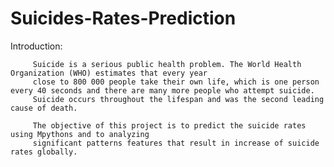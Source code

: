 # Suicides-Rates-Prediction

Introduction:

         Suicide is a serious public health problem. The World Health Organization (WHO) estimates that every year
         close to 800 000 people take their own life, which is one person every 40 seconds and there are many more people who attempt suicide.
         Suicide occurs throughout the lifespan and was the second leading cause of death.

         The objective of this project is to predict the suicide rates using Mpythons and to analyzing 
         significant patterns features that result in increase of suicide rates globally. 
